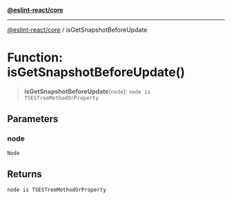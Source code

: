 [**@eslint-react/core**](../README.md)

***

[@eslint-react/core](../README.md) / isGetSnapshotBeforeUpdate

# Function: isGetSnapshotBeforeUpdate()

> **isGetSnapshotBeforeUpdate**(`node`): `node is TSESTreeMethodOrProperty`

## Parameters

### node

`Node`

## Returns

`node is TSESTreeMethodOrProperty`
